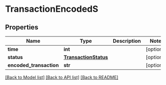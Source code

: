 # TransactionEncodedS

## Properties
Name | Type | Description | Notes
------------ | ------------- | ------------- | -------------
**time** | **int** |  | [optional] 
**status** | [**TransactionStatus**](TransactionStatus.md) |  | [optional] 
**encoded_transaction** | **str** |  | [optional] 

[[Back to Model list]](../README.md#documentation-for-models) [[Back to API list]](../README.md#documentation-for-api-endpoints) [[Back to README]](../README.md)


